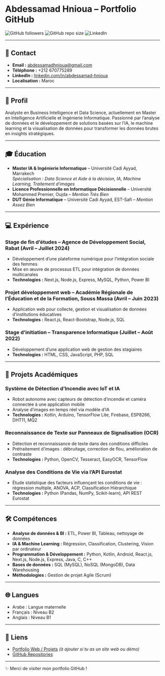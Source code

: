 # Abdessamad Hnioua – Portfolio GitHub

![GitHub followers](https://img.shields.io/github/followers/abdessamadhnioua?style=social)
![GitHub repo size](https://img.shields.io/github/repo-size/abdessamadhnioua/portfolio?style=flat-square)
![LinkedIn](https://img.shields.io/badge/LinkedIn-abdessamad--hnioua-blue?style=flat-square&logo=linkedin)

---

## 📍 Contact
- **Email :** abdessamadhnioua@gmail.com  
- **Téléphone :** +212 670775289  
- **LinkedIn :** [linkedin.com/in/abdessamad-hnioua](https://linkedin.com/in/abdessamad-hnioua)  
- **Localisation :** Maroc  

---

## 💼 Profil
Analyste en Business Intelligence et Data Science, actuellement en Master en Intelligence Artificielle et Ingénierie Informatique. Passionné par l’analyse de données et le développement de solutions basées sur l’IA, le machine learning et la visualisation de données pour transformer les données brutes en insights stratégiques.

---

## 🎓 Éducation
- **Master IA & Ingénierie Informatique** – Université Cadi Ayyad, Marrakech  
  *Spécialisation : Data Science et Aide à la décision, IA, Machine Learning, Traitement d’images*  
- **Licence Professionnelle en Informatique Décisionnelle** – Université Mohammed Premier, Oujda – *Mention Très Bien*  
- **DUT Génie Informatique** – Université Cadi Ayyad, EST-Safi – *Mention Assez Bien*  

---

## 💻 Expérience
### Stage de fin d’études – Agence de Développement Social, Rabat (Avril – Juillet 2024)
- Développement d’une plateforme numérique pour l’intégration sociale des femmes  
- Mise en œuvre de processus ETL pour intégration de données multicanales  
- **Technologies :** Next.js, Node.js, Express, MySQL, Python, Power BI  

### Projet développement web – Académie Régionale de l’Éducation et de la Formation, Souss Massa (Avril – Juin 2023)
- Application web pour collecte, gestion et visualisation de données d’institutions éducatives  
- **Technologies :** React.js, React-Bootstrap, Node.js, SQL  

### Stage d’initiation – Transparence Informatique (Juillet – Août 2022)
- Développement d’une application web de gestion des stagiaires  
- **Technologies :** HTML, CSS, JavaScript, PHP, SQL  

---

## 📂 Projets Académiques
### Système de Détection d’Incendie avec IoT et IA
- Robot autonome avec capteurs de détection d’incendie et caméra connectée à une application mobile  
- Analyse d’images en temps réel via modèle d’IA  
- **Technologies :** Kotlin, Arduino, TensorFlow Lite, Firebase, ESP8266, DHT11, MQ2  

### Reconnaissance de Texte sur Panneaux de Signalisation (OCR)
- Détection et reconnaissance de texte dans des conditions difficiles  
- Prétraitement d’images : débruitage, correction de flou, amélioration de contraste  
- **Technologies :** Python, OpenCV, Tesseract, EasyOCR, TensorFlow  

### Analyse des Conditions de Vie via l’API Eurostat
- Étude statistique des facteurs influençant les conditions de vie : régression multiple, ANOVA, ACP, Classification Hiérarchique  
- **Technologies :** Python (Pandas, NumPy, Scikit-learn), API REST Eurostat  

---

## 🛠️ Compétences
- **Analyse de données & BI :** ETL, Power BI, Tableau, nettoyage de données  
- **IA & Machine Learning :** Régression, Classification, Clustering, Vision par ordinateur  
- **Programmation & Développement :** Python, Kotlin, Android, React.js, Next.js, Node.js, Express, Java, C, C++  
- **Bases de données :** SQL (MySQL), NoSQL (MongoDB), Data Warehousing  
- **Méthodologies :** Gestion de projet Agile (Scrum)  

---

## 🌐 Langues
- Arabe : Langue maternelle  
- Français : Niveau B2  
- Anglais : Niveau B1  

---

## 📌 Liens
- [Portfolio Web / Projets](#) *(à ajouter si tu as un site web ou démo)*  
- [GitHub Repositories](https://github.com/abdessamadhnioua)  

---

✨ Merci de visiter mon portfolio GitHub !  
